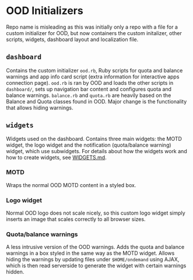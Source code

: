 # OOD Initializers

Repo name is misleading as this was initially only a repo with a file for a custom initializer for OOD, but now containers the custom initalizer, other scripts, widgets, dashboard layout and localization file.

## `dashboard`

Contains the custom initializer `ood.rb`, Ruby scripts for quota and balance warnings and app info card script (extra information for interactive apps connection page). `ood.rb` is ran by OOD and loads the other scripts in `dashboard/`, sets up navigation bar content and configures quota and balance warnings.
`balance.rb` and `quota.rb` are heavily based on the Balance and Quota classes found in OOD.
Major change is the functionality that allows hiding warnings.

## `widgets`

Widgets used on the dashboard.
Contains three main widgets: the MOTD widget, the logo widget and the notification (quota/balance warning) widget, which use subwidgets.
For details about how the widgets work and how to create widgets, see [WIDGETS.md](./WIDGETS.md).

### MOTD
Wraps the normal OOD MOTD content in a styled box.

### Logo widget
Normal OOD logo does not scale nicely, so this custom logo widget simply inserts an image that scales correctly to all browser sizes.

### Quota/balance warnings
A less intrusive version of the OOD warnings.
Adds the quota and balance warnings in a box styled in the same way as the MOTD widget.
Allows hiding the warnings by updating files under `$HOME/ondemand` using AJAX, which is then read serverside to generate the widget with certain warnings hidden.
